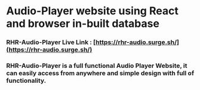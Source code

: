 # Audio-Player website using React and browser in-built database

### RHR-Audio-Player Live Link : [https://rhr-audio.surge.sh/](https://rhr-audio.surge.sh/)

### RHR-Audio-Player is a full functional Audio Player Website, it can easily access from anywhere and simple design with full of functionality.
